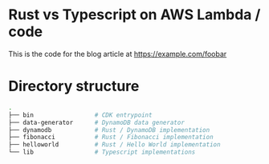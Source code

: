 # Rust vs Typescript on AWS Lambda / code

This is the code for the blog article at https://example.com/foobar

# Directory structure

```bash
.
├── bin                 # CDK entrypoint 
├── data-generator      # DynamoDB data generator
├── dynamodb            # Rust / DynamoDB implementation
├── fibonacci           # Rust / Fibonacci implementation
├── helloworld          # Rust / Hello World implementation
└── lib                 # Typescript implementations

